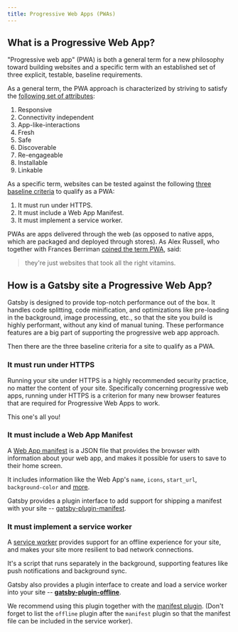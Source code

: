 ```yaml
---
title: Progressive Web Apps (PWAs)
---
```


## What is a Progressive Web App?

"Progressive web app" (PWA) is both a general term for a new philosophy toward building websites and a specific term with an established set of three explicit, testable, baseline requirements.

As a general term, the PWA approach is characterized by striving to satisfy the [following set of attributes](https://infrequently.org/2015/06/progressive-apps-escaping-tabs-without-losing-our-soul/):

1. Responsive
2. Connectivity independent
3. App-like-interactions
4. Fresh
5. Safe
6. Discoverable
7. Re-engageable
8. Installable
9. Linkable

As a specific term, websites can be tested against the following [three baseline criteria](https://infrequently.org/2016/09/what-exactly-makes-something-a-progressive-web-app/) to qualify as a PWA:

1. It must run under HTTPS.
2. It must include a Web App Manifest.
3. It must implement a service worker.

PWAs are apps delivered through the web (as opposed to native apps, which are packaged and deployed through stores). As Alex Russell, who together with Frances Berriman [coined the term PWA](https://infrequently.org/2015/06/progressive-apps-escaping-tabs-without-losing-our-soul/), said:

> they're just websites that took all the right vitamins.

## How is a Gatsby site a Progressive Web App?

Gatsby is designed to provide top-notch performance out of the box. It handles code splitting, code minification, and optimizations like pre-loading in the background, image processing, etc., so that the site you build is highly performant, without any kind of manual tuning. These performance features are a big part of supporting the progressive web app approach.

Then there are the three baseline criteria for a site to qualify as a PWA.

### It must run under HTTPS

Running your site under HTTPS is a highly recommended security practice, no matter the content of your site. Specifically concerning progressive web apps, running under HTTPS is a criterion for many new browser features that are required for Progressive Web Apps to work.

This one's all you!

### It must include a Web App Manifest

A [Web App manifest](https://www.w3.org/TR/appmanifest/) is a JSON file that provides the browser with information about your web app, and makes it possible for users to save to their home screen.

It includes information like the Web App's `name`, `icons`, `start_url`, `background-color` and [more](https://developers.google.com/web/fundamentals/web-app-manifest/).

Gatsby provides a plugin interface to add support for shipping a manifest with your site -- [gatsby-plugin-manifest](/plugins/gatsby-plugin-manifest).

### It must implement a service worker

A [service worker](https://developers.google.com/web/fundamentals/primers/service-workers/) provides support for an offline experience for your site, and makes your site more resilient to bad network connections.

It's a script that runs separately in the background, supporting features like push notifications and background sync.

Gatsby also provides a plugin interface to create and load a service worker into your site -- [**gatsby-plugin-offline**](/plugins/gatsby-plugin-offline).

We recommend using this plugin together with the [manifest plugin](/plugins/gatsby-plugin-manifest). (Don't forget to list the `offline` plugin after the `manifest` plugin so that the manifest file can be included in the service worker).
